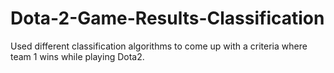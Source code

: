 # Dota-2-Game-Results-Classification
Used different classification algorithms to come up with a criteria where team 1 wins while playing Dota2.
